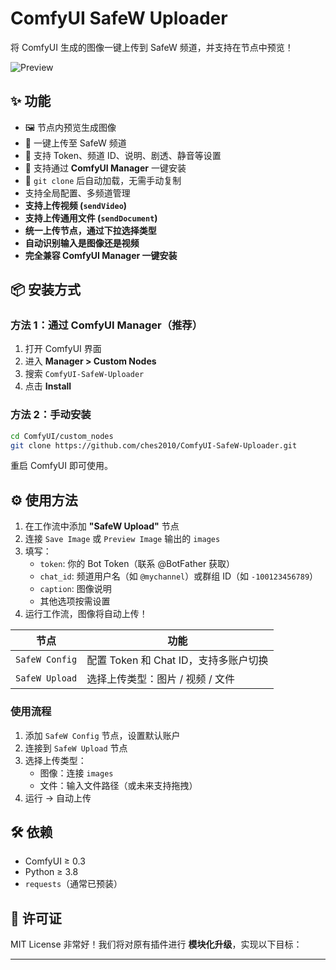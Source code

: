 # ComfyUI SafeW Uploader

将 ComfyUI 生成的图像一键上传到 SafeW 频道，并支持在节点中预览！

![Preview](examples/preview.png)

## ✨ 功能

- 🖼️ 节点内预览生成图像
- 🚀 一键上传至 SafeW 频道
- 🔐 支持 Token、频道 ID、说明、剧透、静音等设置
- 🧩 支持通过 **ComfyUI Manager** 一键安装
- 🔄 `git clone` 后自动加载，无需手动复制
- 支持全局配置、多频道管理
- **支持上传视频 (`sendVideo`)**
- **支持上传通用文件 (`sendDocument`)**
- **统一上传节点，通过下拉选择类型**
- **自动识别输入是图像还是视频**
- **完全兼容 ComfyUI Manager 一键安装**

## 📦 安装方式

### 方法 1：通过 ComfyUI Manager（推荐）

1. 打开 ComfyUI 界面
2. 进入 **Manager > Custom Nodes**
3. 搜索 `ComfyUI-SafeW-Uploader`
4. 点击 **Install**

### 方法 2：手动安装

```bash
cd ComfyUI/custom_nodes
git clone https://github.com/ches2010/ComfyUI-SafeW-Uploader.git
```


重启 ComfyUI 即可使用。

## ⚙️ 使用方法

1. 在工作流中添加 **"SafeW Upload"** 节点
2. 连接 `Save Image` 或 `Preview Image` 输出的 `images`
3. 填写：
   - `token`: 你的 Bot Token（联系 @BotFather 获取）
   - `chat_id`: 频道用户名（如 `@mychannel`）或群组 ID（如 `-100123456789`）
   - `caption`: 图像说明
   - 其他选项按需设置
4. 运行工作流，图像将自动上传！

| 节点 | 功能 |
|------|------|
| `SafeW Config` | 配置 Token 和 Chat ID，支持多账户切换 |
| `SafeW Upload` | 选择上传类型：图片 / 视频 / 文件 |

### 使用流程

1. 添加 `SafeW Config` 节点，设置默认账户
2. 连接到 `SafeW Upload` 节点
3. 选择上传类型：
   - 图像：连接 `images`
   - 文件：输入文件路径（或未来支持拖拽）
4. 运行 → 自动上传

## 🛠️ 依赖

- ComfyUI ≥ 0.3
- Python ≥ 3.8
- `requests`（通常已预装）

## 📄 许可证

MIT License
非常好！我们将对原有插件进行 **模块化升级**，实现以下目标：

---
